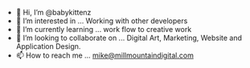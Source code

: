 - 👋 Hi, I’m @babykittenz
- 👀 I’m interested in ... Working with other developers
- 🌱 I’m currently learning ... work flow to creative work
- 💞️ I’m looking to collaborate on ... Digital Art, Marketing, Website and Application Design.
- 📫 How to reach me ... mike@millmountaindigital.com

<!---
babykittenz/babykittenz is a ✨ special ✨ repository because its `README.md` (this file) appears on your GitHub profile.
You can click the Preview link to take a look at your changes.
--->
